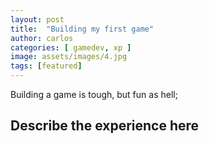 ```yaml
---
layout: post
title:  "Building my first game"
author: carlos
categories: [ gamedev, xp ]
image: assets/images/4.jpg
tags: [featured]
---
```

Building a game is tough, but fun as hell;

## Describe the experience here

